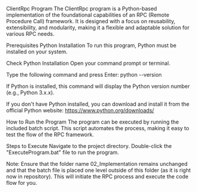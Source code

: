ClientRpc Program
The ClientRpc program is a Python-based implementation of the foundational capabilities of an RPC (Remote Procedure Call) framework. It is designed with a focus on reusability, extensibility, and modularity, making it a flexible and adaptable solution for various RPC needs.

Prerequisites
Python Installation
To run this program, Python must be installed on your system.

Check Python Installation
Open your command prompt or terminal.

Type the following command and press Enter:
python --version

If Python is installed, this command will display the Python version number (e.g., Python 3.x.x).

If you don't have Python installed, you can download and install it from the official Python website: https://www.python.org/downloads/

How to Run the Program
The program can be executed by running the included batch script. This script automates the process, making it easy to test the flow of the RPC framework.

Steps to Execute
Navigate to the project directory.
Double-click the "ExecuteProgram.bat" file to run the program.

Note: 
Ensure that the folder name 02_Implementation remains unchanged and that the batch file is placed one level outside of this folder (as it is right now in repository).
This will initiate the RPC process and execute the code flow for you.